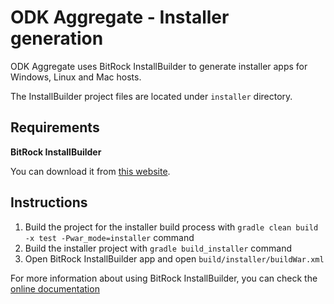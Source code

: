 # ODK Aggregate - Installer generation

ODK Aggregate uses BitRock InstallBuilder to generate installer apps for Windows, Linux and Mac hosts.

The InstallBuilder project files are located under `installer` directory.

## Requirements

**BitRock InstallBuilder**

You can download it from [this website](https://installbuilder.bitrock.com/).

## Instructions

1. Build the project for the installer build process with `gradle clean build -x test -Pwar_mode=installer` command
2. Build the installer project with `gradle build_installer` command
5. Open BitRock InstallBuilder app and open `build/installer/buildWar.xml`

For more information about using BitRock InstallBuilder, you can check the [online documentation](https://installbuilder.bitrock.com/docs/installbuilder-userguide/index.html)